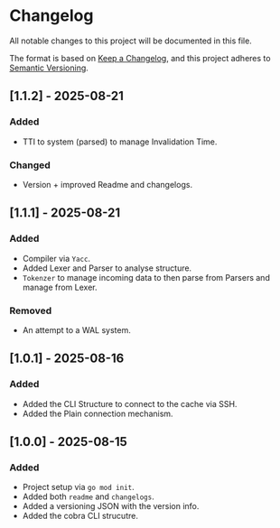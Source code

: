 # Changelog

All notable changes to this project will be documented in this file.

The format is based on [Keep a Changelog](https://keepachangelog.com/en/1.1.0/),
and this project adheres to [Semantic Versioning](https://semver.org/spec/v2.0.0.html).



## [1.1.2] - 2025-08-21

### Added

- TTI to system (parsed) to manage Invalidation Time.

### Changed

- Version + improved Readme and changelogs.


## [1.1.1] - 2025-08-21

### Added

- Compiler via `Yacc`.
- Added Lexer and Parser to analyse structure.
- `Tokenzer` to manage incoming data to then parse from Parsers and manage from Lexer.

### Removed

- An attempt to a WAL system.


## [1.0.1] - 2025-08-16

### Added

- Added the CLI Structure to connect to the cache via SSH.
- Added the Plain connection mechanism.


## [1.0.0] - 2025-08-15

### Added

- Project setup via `go mod init`.
- Added both `readme` and `changelogs`.
- Added a versioning JSON with the version info.
- Added the cobra CLI strucutre.